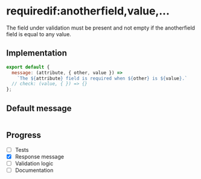 # requiredif:anotherfield,value,...

The field under validation must be present and not empty if the anotherfield field is equal to any value.


## Implementation

```js
export default {
  message: (attribute, { other, value }) =>
    `The ${attribute} field is required when ${other} is ${value}.`
  // check: (value, { }) => {}
};

```

## Default message

```

```

## Progress

- [ ] Tests
- [x] Response message
- [ ] Validation logic
- [ ] Documentation
